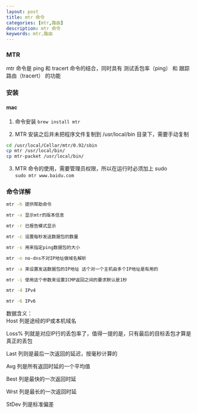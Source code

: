 ```yaml
---
layout: post
title: mtr 命令
categories: [mtr,路由]
description: mtr 命令
keywords: mtr,路由
---
```

### MTR
mtr 命令是 ping 和 tracert 命令的结合，同时具有 测试丢包率（ping） 和 跟踪路由（tracert） 的功能

### 安装
#### mac
1. 命令安装 `brew install mtr`

2. MTR 安装之后并未把程序文件复制到 /usr/local/bin 目录下，需要手动复制
```sh
cd /usr/local/Cellar/mtr/0.92/sbin
cp mtr /usr/local/bin/
cp mtr-packet /usr/local/bin/
``` 

3. MTR 命令的使用，需要管理员权限，所以在运行时必须加上 sudo  
`sudo mtr www.baidu.com`

### 命令详解
```sh
mtr -h 提供帮助命令  

mtr -v 显示mtr的版本信息  

mtr -r 已报告模式显示  

mtr -c 设置每秒发送数据包的数量  

mtr -s 用来指定ping数据包的大小  

mtr -n no-dns不对IP地址做域名解析  

mtr -a 来设置发送数据包的IP地址 这个对一个主机由多个IP地址是有用的  

mtr -i 使用这个参数来设置ICMP返回之间的要求默认是1秒  

mtr -4 IPv4  

mtr -6 IPv6  
```

数据含义：  
​Host 列是途经的IP或本机域名

Loss% 列就是对应IP行的丢包率了，值得一提的是，只有最后的目标丢包才算是真正的丢包

Last 列则是最后一次返回的延迟，按毫秒计算的

Avg 列是所有返回时延的一个平均值

Best 列是最快的一次返回时延

Wrst 列是最长的一次返回时延

StDev 列是标准偏差